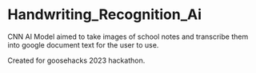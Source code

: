 # Handwriting_Recognition_Ai

CNN AI Model aimed to take images of school notes and transcribe them into google document text for the user to use.

Created for goosehacks 2023 hackathon.
